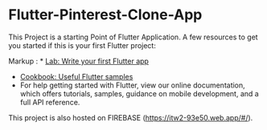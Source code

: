 # Flutter-Pinterest-Clone-App

This Project is a starting Point of Flutter Application.
A few resources to get you started if this is your first Flutter project:

  Markup : * [Lab: Write your first Flutter app](https://flutter.dev/docs/get-started/codelab)
  * [Cookbook: Useful Flutter samples](https://flutter.dev/docs/cookbook)
  * For help getting started with Flutter, view our online documentation, which offers tutorials, samples, guidance on mobile development, and a full API reference.


This project is also hosted on FIREBASE (https://itw2-93e50.web.app/#/).
